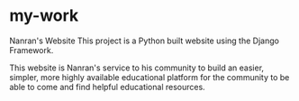 # my-work
Nanran's Website
This project is a Python built website using the Django Framework.

This website is Nanran's service to his community to build an easier, simpler, more highly available educational platform for the community to be able to come and find 
helpful educational resources.
